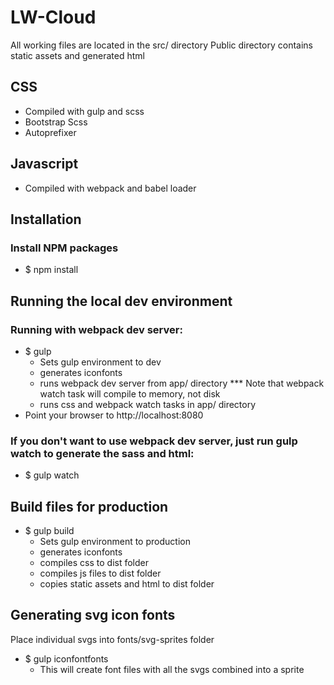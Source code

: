 # LW-Cloud

All working files are located in the src/ directory
Public directory contains static assets and generated html

## CSS
- Compiled with gulp and scss
- Bootstrap Scss
- Autoprefixer

## Javascript
- Compiled with webpack and babel loader

## Installation
### Install NPM packages
- $ npm install

## Running the local dev environment
### Running with webpack dev server:
- $ gulp
	* Sets gulp environment to dev
	* generates iconfonts
	* runs webpack dev server from app/ directory
		*** Note that webpack watch task will compile to memory, not disk
	* runs css and webpack watch tasks in app/ directory
- Point your browser to http://localhost:8080

### If you don't want to use webpack dev server, just run gulp watch to generate the sass and html:
- $ gulp watch


## Build files for production
- $ gulp build
	* Sets gulp environment to production
	* generates iconfonts
	* compiles css to dist folder
	* compiles js files to dist folder
	* copies static assets and html to dist folder

## Generating svg icon fonts
Place individual svgs into fonts/svg-sprites folder
- $ gulp iconfontfonts
	* This will create font files with all the svgs combined into a sprite







